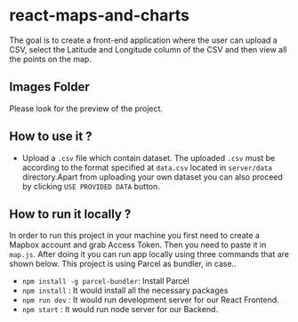 # react-maps-and-charts

The goal is to create a front-end application where the user can upload a CSV, select the Latitude and Longitude column of the CSV and then view all the points on the map.

## Images Folder
Please look for the preview of the project.

## How to use it ?
* Upload a `.csv` file which contain dataset. The uploaded `.csv` must be according to the format specified at `data.csv` located in `server/data` directory.Apart from uploading your own dataset you can also proceed by clicking `USE PROVIDED DATA` button.

## How to run it locally ?
In order to run this project in your machine you first need to create a Mapbox account and grab Access Token. Then you need to paste it in `map.js`. After doing it you can run app locally using three commands that are shown below.
This project is using Parcel as bundler, in case..
* `npm install -g parcel-bundler`: Install Parcel
* `npm install` : It would install all the necessary packages
* `npm run dev` : It would run development server for our React Frontend. 
* `npm start`   : It would run node server for our Backend.
